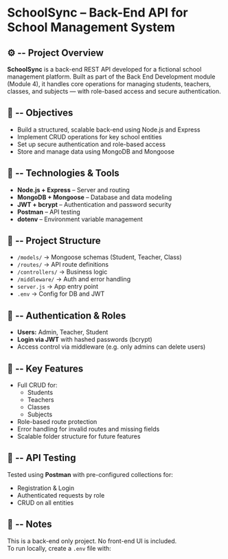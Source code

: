 # SchoolSync – Back-End API for School Management System

## ⚙️ -- Project Overview  
**SchoolSync** is a back-end REST API developed for a fictional school management platform. Built as part of the Back End Development module (Module 4), it handles core operations for managing students, teachers, classes, and subjects — with role-based access and secure authentication.

## 🎯 -- Objectives  
- Build a structured, scalable back-end using Node.js and Express  
- Implement CRUD operations for key school entities  
- Set up secure authentication and role-based access  
- Store and manage data using MongoDB and Mongoose

## 🧰 -- Technologies & Tools  
- **Node.js + Express** – Server and routing  
- **MongoDB + Mongoose** – Database and data modeling  
- **JWT + bcrypt** – Authentication and password security  
- **Postman** – API testing  
- **dotenv** – Environment variable management

## 📂 -- Project Structure  
- `/models/` → Mongoose schemas (Student, Teacher, Class)  
- `/routes/` → API route definitions  
- `/controllers/` → Business logic  
- `/middleware/` → Auth and error handling  
- `server.js` → App entry point  
- `.env` → Config for DB and JWT

## 🔐 -- Authentication & Roles  
- **Users:** Admin, Teacher, Student  
- **Login via JWT** with hashed passwords (bcrypt)  
- Access control via middleware (e.g. only admins can delete users)

## 🚀 -- Key Features  
- Full CRUD for:
  - Students  
  - Teachers  
  - Classes  
  - Subjects  
- Role-based route protection  
- Error handling for invalid routes and missing fields  
- Scalable folder structure for future features

## 🧪 -- API Testing  
Tested using **Postman** with pre-configured collections for:  
- Registration & Login  
- Authenticated requests by role  
- CRUD on all entities

## 📌 -- Notes  
This is a back-end only project. No front-end UI is included.  
To run locally, create a `.env` file with:  
